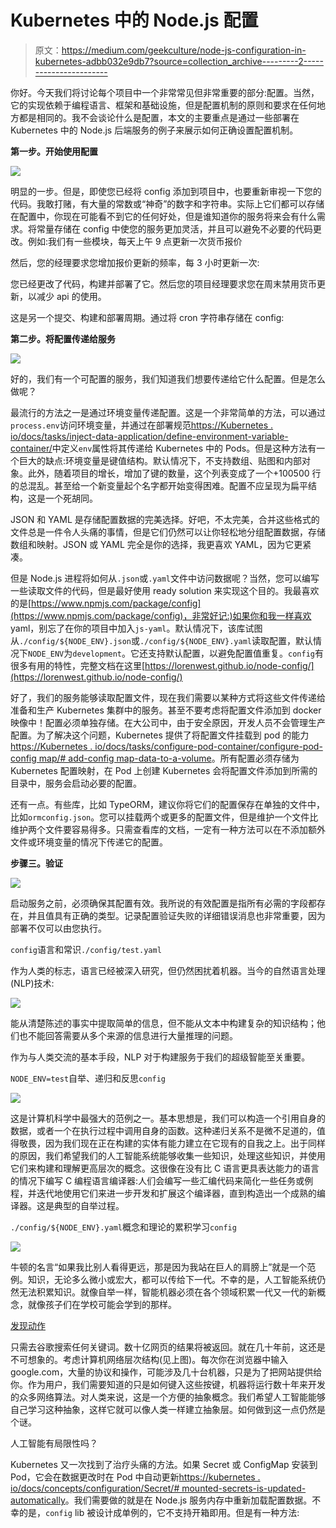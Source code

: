 # Kubernetes 中的 Node.js 配置

> 原文：<https://medium.com/geekculture/node-js-configuration-in-kubernetes-adbb032e9db7?source=collection_archive---------2----------------------->

你好。今天我们将讨论每个项目中一个非常常见但非常重要的部分:配置。当然，它的实现依赖于编程语言、框架和基础设施，但是配置机制的原则和要求在任何地方都是相同的。我不会谈论什么是配置，本文的主要重点是通过一些部署在 Kubernetes 中的 Node.js 后端服务的例子来展示如何正确设置配置机制。

**第一步。开始使用配置**

![](img/4f11a29d60667e62af8b3fe6f2af821d.png)

明显的一步。但是，即使您已经将 config 添加到项目中，也要重新审视一下您的代码。我敢打赌，有大量的常数或“神奇”的数字和字符串。实际上它们都可以存储在配置中，你现在可能看不到它的任何好处，但是谁知道你的服务将来会有什么需求。将常量存储在 config 中使您的服务更加灵活，并且可以避免不必要的代码更改。例如:我们有一些模块，每天上午 9 点更新一次货币报价

然后，您的经理要求您增加报价更新的频率，每 3 小时更新一次:

您已经更改了代码，构建并部署了它。然后您的项目经理要求您在周末禁用货币更新，以减少 api 的使用。

这是另一个提交、构建和部署周期。通过将 cron 字符串存储在 config:

**第二步。将配置传递给服务**

![](img/3d5e1348910a24e20e0d44619e9dc47b.png)

好的，我们有一个可配置的服务，我们知道我们想要传递给它什么配置。但是怎么做呢？

最流行的方法之一是通过环境变量传递配置。这是一个非常简单的方法，可以通过`process.env`访问环境变量，并通过在部署规范[https://Kubernetes . io/docs/tasks/inject-data-application/define-environment-variable-container/](https://kubernetes.io/docs/tasks/inject-data-application/define-environment-variable-container/)中定义`env`属性将其传递给 Kubernetes 中的 Pods。但是这种方法有一个巨大的缺点:环境变量是键值结构。默认情况下，不支持数组、贴图和内部对象。此外，随着项目的增长，增加了键的数量，这个列表变成了一个+100500 行的总混乱。甚至给一个新变量起个名字都开始变得困难。配置不应呈现为扁平结构，这是一个死胡同。

JSON 和 YAML 是存储配置数据的完美选择。好吧，不太完美，合并这些格式的文件总是一件令人头痛的事情，但是它们仍然可以让你轻松地分组配置数据，存储数组和映射。JSON 或 YAML 完全是你的选择，我更喜欢 YAML，因为它更紧凑。

但是 Node.js 进程将如何从`.json`或`.yaml`文件中访问数据呢？当然，您可以编写一些读取文件的代码，但是最好使用 ready solution 来实现这个目的。我最喜欢的是[https://www.npmjs.com/package/config](https://www.npmjs.com/package/config)，非常好记:)如果你和我一样喜欢 yaml，别忘了在你的项目中加入`js-yaml`。默认情况下，该库试图从`./config/${NODE_ENV}.json`或`./config/${NODE_ENV}.yaml`读取配置，默认情况下`NODE_ENV`为`development`。它还支持默认配置，以避免配置值重复。`config`有很多有用的特性，完整文档在这里[https://lorenwest.github.io/node-config/](https://lorenwest.github.io/node-config/)

好了，我们的服务能够读取配置文件，现在我们需要以某种方式将这些文件传递给准备和生产 Kubernetes 集群中的服务。甚至不要考虑将配置文件添加到 docker 映像中！配置必须单独存储。在大公司中，由于安全原因，开发人员不会管理生产配置。为了解决这个问题，Kubernetes 提供了将配置文件挂载到 pod 的能力[https://Kubernetes . io/docs/tasks/configure-pod-container/configure-pod-config map/# add-config map-data-to-a-volume](https://kubernetes.io/docs/tasks/configure-pod-container/configure-pod-configmap/#add-configmap-data-to-a-volume)。所有配置必须存储为 Kubernetes 配置映射，在 Pod 上创建 Kubernetes 会将配置文件添加到所需的目录中，服务会启动必要的配置。

还有一点。有些库，比如 TypeORM，建议你将它们的配置保存在单独的文件中，比如`ormconfig.json`。您可以挂载两个或更多的配置文件，但是维护一个文件比维护两个文件要容易得多。只需查看库的文档，一定有一种方法可以在不添加额外文件或环境变量的情况下传递它的配置。

**步骤三。验证**

![](img/97f9e86b7bef5814774cc4ace8492e4b.png)

启动服务之前，必须确保其配置有效。我所说的有效配置是指所有必需的字段都存在，并且值具有正确的类型。记录配置验证失败的详细错误消息也非常重要，因为部署不仅可以由您执行。

`config`语言和常识`./config/test.yaml`

作为人类的标志，语言已经被深入研究，但仍然困扰着机器。当今的自然语言处理(NLP)技术:

![](img/ed3cf31ee4ead2e0ff98a77d1345d570.png)

能从清楚陈述的事实中提取简单的信息，但不能从文本中构建复杂的知识结构；他们也不能回答需要从多个来源的信息进行大量推理的问题。

作为与人类交流的基本手段，NLP 对于构建服务于我们的超级智能至关重要。

`NODE_ENV=test`自举、递归和反思`config`

![](img/ccaa90afc4f7017b51e72a01a54b0764.png)

这是计算机科学中最强大的范例之一。基本思想是，我们可以构造一个引用自身的数据，或者一个在执行过程中调用自身的函数。这种递归关系不是微不足道的，值得敬畏，因为我们现在正在构建的实体有能力建立在它现有的自我之上。出于同样的原因，我们希望我们的人工智能系统能够收集一些知识，处理这些知识，并使用它们来构建和理解更高层次的概念。这很像在没有比 C 语言更具表达能力的语言的情况下编写 C 编程语言编译器:人们会编写一些汇编代码来简化一些任务或例程，并迭代地使用它们来进一步开发和扩展这个编译器，直到构造出一个成熟的编译器。这是典型的自举过程。

`./config/${NODE_ENV}.yaml`概念和理论的累积学习`config`

![](img/ec2bbd9ee3981486eeff7c49d130543e.png)

牛顿的名言“如果我比别人看得更远，那是因为我站在巨人的肩膀上”就是一个范例。知识，无论多么微小或宏大，都可以传给下一代。不幸的是，人工智能系统仍然无法积累知识。就像自举一样，智能机器必须在各个领域积累一代又一代的新概念，就像孩子们在学校可能会学到的那样。

[发现动作](https://www.npmjs.com/package/class-validator)

只需去谷歌搜索任何关键词。数十亿网页的结果将被返回。就在几十年前，这还是不可想象的。考虑计算机网络层次结构(见上图)。每次你在浏览器中输入 google.com，大量的协议和操作，可能涉及几十台机器，只是为了把网站提供给你。作为用户，我们需要知道的只是如何键入这些按键，机器将运行数十年来开发的众多网络算法。对人类来说，这是一个方便的抽象概念。我们希望人工智能能够自己学习这种抽象，这样它就可以像人类一样建立抽象层。如何做到这一点仍然是个谜。

人工智能有局限性吗？

Kubernetes 又一次找到了治疗头痛的方法。如果 Secret 或 ConfigMap 安装到 Pod，它会在数据更改时在 Pod 中自动更新[https://kubernetes . io/docs/concepts/configuration/Secret/# mounted-secrets-is-updated-automatically](https://kubernetes.io/docs/concepts/configuration/secret/#mounted-secrets-are-updated-automatically)。我们需要做的就是在 Node.js 服务内存中重新加载配置数据。不幸的是，`config` lib 被设计成单例的，它不支持开箱即用。但是有一种方法: